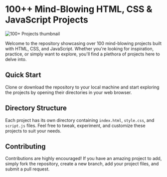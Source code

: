 # 100++ Mind-Blowing HTML, CSS & JavaScript Projects

![100+ Projects thumbnail](https://img-c.udemycdn.com/course/750x422/4282458_feaf_3.jpg)

Welcome to the repository showcasing over 100 mind-blowing projects built with HTML, CSS, and JavaScript. Whether you're looking for inspiration, practice, or simply want to explore, you'll find a plethora of projects here to delve into.

## Quick Start

Clone or download the repository to your local machine and start exploring the projects by opening their directories in your web browser.

## Directory Structure

Each project has its own directory containing `index.html`, `style.css`, and `script.js` files. Feel free to tweak, experiment, and customize these projects to suit your needs.

## Contributing

Contributions are highly encouraged! If you have an amazing project to add, simply fork the repository, create a new branch, add your project files, and submit a pull request.

